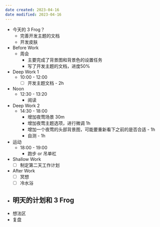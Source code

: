 ```yaml
---
date created: 2023-04-16 
date modified: 2023-04-16
---
```

- 今天的 3 Frog？
	- 完善开发主题的文档
	- 开发皮肤
- Before Work
	- 周会
		- 主要完成了背景图和背景色的设置任务
		- 写了开发主题的文档，进度50%
- Deep Work 1
	- 10:00 - 12:00
		- [ ] 开发主题文档 - 2h
- Noon
	- 12:30 - 13:20
		- 阅读
- Deep Work 2
	- 14:30 - 18:00
		- 增加夜莺场景 30m
		- 增加夜莺主题选项，进行微调 1h
		- 增加一个夜莺的头部背景图，可能要重新看下之前的是否合适 - 1h
		- 自测 - 1h
- 运动
	- 18:00 - 19:00
		- 跑步 or 吊单杠
- Shallow Work
	- [ ] 制定第二天工作计划
- After Work
	- [ ] 冥想
	- [ ] 冷水浴
- 明天的计划和 3 Frog
	- 
- 想法区
- 复盘
